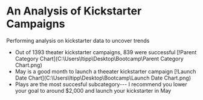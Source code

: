 # An Analysis of Kickstarter Campaigns
Performing analysis on kickstarter data to uncover trends
* Out of 1393 theater kickstarter campaigns, 839 were successful [!Parent Category Chart](C:\Users\ltipp\Desktop\Bootcamp\Parent Category Chart.png)
* May is a good month to launch a theeater kickstarter campaign [!Launch Date Chart](C:\Users\ltipp\Desktop\Bootcamp\Launch Date Chart.png)
* Plays are the most succesful subcategory---
I recommend you lower your goal to around $2,000 and launch your kickstarter in May
